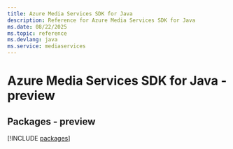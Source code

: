 ```yaml
---
title: Azure Media Services SDK for Java
description: Reference for Azure Media Services SDK for Java
ms.date: 08/22/2025
ms.topic: reference
ms.devlang: java
ms.service: mediaservices
---
```

# Azure Media Services SDK for Java - preview
## Packages - preview
[!INCLUDE [packages](media-services-index.md)]